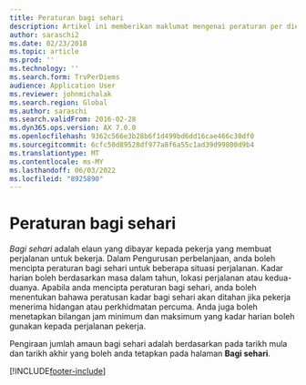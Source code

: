 ```yaml
---
title: Peraturan bagi sehari
description: Artikel ini memberikan maklumat mengenai peraturan per diem.
author: saraschi2
ms.date: 02/23/2018
ms.topic: article
ms.prod: ''
ms.technology: ''
ms.search.form: TrvPerDiems
audience: Application User
ms.reviewer: johnmichalak
ms.search.region: Global
ms.author: saraschi
ms.search.validFrom: 2016-02-28
ms.dyn365.ops.version: AX 7.0.0
ms.openlocfilehash: 9362c566e3b28b6f1d499bd6dd16cae466c30df0
ms.sourcegitcommit: 6cfc50d89528df977a8f6a55c1ad39d99800d9b4
ms.translationtype: MT
ms.contentlocale: ms-MY
ms.lasthandoff: 06/03/2022
ms.locfileid: "8925890"
---
```

# <a name="per-diem-rules"></a>Peraturan bagi sehari

*Bagi sehari* adalah elaun yang dibayar kepada pekerja yang membuat perjalanan untuk bekerja. Dalam Pengurusan perbelanjaan, anda boleh mencipta peraturan bagi sehari untuk beberapa situasi perjalanan. Kadar harian boleh berdasarkan masa dalam tahun, lokasi perjalanan atau kedua-duanya. Apabila anda mencipta peraturan bagi sehari, anda boleh menentukan bahawa peratusan kadar bagi sehari akan ditahan jika pekerja menerima hidangan atau perkhidmatan percuma. Anda juga boleh menetapkan bilangan jam minimum dan maksimum yang kadar harian boleh gunakan kepada perjalanan pekerja.

Pengiraan jumlah amaun bagi sehari adalah berdasarkan pada tarikh mula dan tarikh akhir yang boleh anda tetapkan pada halaman **Bagi sehari**.


[!INCLUDE[footer-include](../includes/footer-banner.md)]